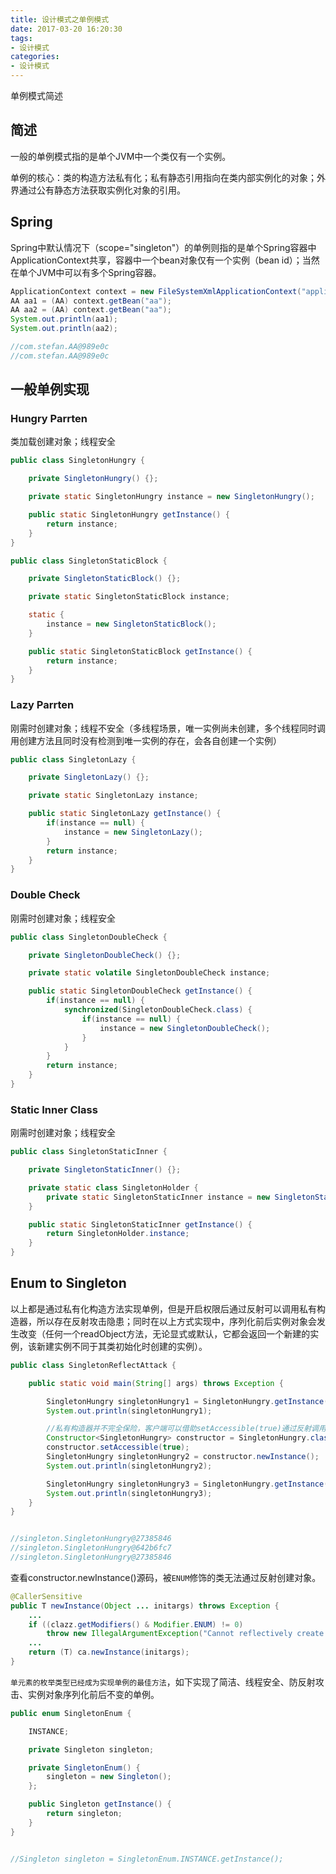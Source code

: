 ```yaml
---
title: 设计模式之单例模式
date: 2017-03-20 16:20:30
tags:
- 设计模式
categories: 
- 设计模式
---
```


单例模式简述

<!--more-->

## 简述 

一般的单例模式指的是单个JVM中一个类仅有一个实例。

单例的核心：类的构造方法私有化；私有静态引用指向在类内部实例化的对象；外界通过公有静态方法获取实例化对象的引用。

## Spring

Spring中默认情况下（scope="singleton"）的单例则指的是单个Spring容器中ApplicationContext共享，容器中一个bean对象仅有一个实例（bean id）；当然在单个JVM中可以有多个Spring容器。

```java
ApplicationContext context = new FileSystemXmlApplicationContext("applicationContext.xml");
AA aa1 = (AA) context.getBean("aa");
AA aa2 = (AA) context.getBean("aa");
System.out.println(aa1);
System.out.println(aa2);

//com.stefan.AA@989e0c
//com.stefan.AA@989e0c
```

## 一般单例实现

### Hungry Parrten

类加载创建对象；线程安全

```java
public class SingletonHungry {

    private SingletonHungry() {};

    private static SingletonHungry instance = new SingletonHungry();

    public static SingletonHungry getInstance() {
        return instance;
    }
}
```


```java
public class SingletonStaticBlock {

    private SingletonStaticBlock() {};

    private static SingletonStaticBlock instance;

    static {
        instance = new SingletonStaticBlock();
    }

    public static SingletonStaticBlock getInstance() {
        return instance;
    }
}
```

### Lazy Parrten

刚需时创建对象；线程不安全（多线程场景，唯一实例尚未创建，多个线程同时调用创建方法且同时没有检测到唯一实例的存在，会各自创建一个实例）

```java
public class SingletonLazy {

    private SingletonLazy() {};

    private static SingletonLazy instance;

    public static SingletonLazy getInstance() {
        if(instance == null) {
            instance = new SingletonLazy();
        }
        return instance;
    }
}
```

### Double Check

刚需时创建对象；线程安全

```java
public class SingletonDoubleCheck {

    private SingletonDoubleCheck() {};

    private static volatile SingletonDoubleCheck instance; 

    public static SingletonDoubleCheck getInstance() {
        if(instance == null) {
            synchronized(SingletonDoubleCheck.class) {
                if(instance == null) {
                    instance = new SingletonDoubleCheck();
                }
            }
        }
        return instance;
    }
}
```

### Static Inner Class

刚需时创建对象；线程安全

```java
public class SingletonStaticInner {

    private SingletonStaticInner() {};

    private static class SingletonHolder { 
        private static SingletonStaticInner instance = new SingletonStaticInner();
    }

    public static SingletonStaticInner getInstance() {
        return SingletonHolder.instance;
    }
}
```

## Enum to Singleton

以上都是通过私有化构造方法实现单例，但是开启权限后通过反射可以调用私有构造器，所以存在反射攻击隐患；同时在以上方式实现中，序列化前后实例对象会发生改变（任何一个readObject方法，无论显式或默认，它都会返回一个新建的实例，该新建实例不同于其类初始化时创建的实例）。

```java
public class SingletonReflectAttack {

    public static void main(String[] args) throws Exception {

        SingletonHungry singletonHungry1 = SingletonHungry.getInstance();
        System.out.println(singletonHungry1);

        //私有构造器并不完全保险，客户端可以借助setAccessible(true)通过反射调用私有构造器
        Constructor<SingletonHungry> constructor = SingletonHungry.class.getDeclaredConstructor();
        constructor.setAccessible(true);
        SingletonHungry singletonHungry2 = constructor.newInstance();
        System.out.println(singletonHungry2);

        SingletonHungry singletonHungry3 = SingletonHungry.getInstance();
        System.out.println(singletonHungry3);
    }
}


//singleton.SingletonHungry@27385846
//singleton.SingletonHungry@642b6fc7
//singleton.SingletonHungry@27385846
```

查看constructor.newInstance()源码，被``ENUM``修饰的类无法通过反射创建对象。

```java
@CallerSensitive
public T newInstance(Object ... initargs) throws Exception {
    ...
    if ((clazz.getModifiers() & Modifier.ENUM) != 0)
        throw new IllegalArgumentException("Cannot reflectively create enum objects");
    ...
    return (T) ca.newInstance(initargs);
}
```



``单元素的枚举类型已经成为实现单例的最佳方法``，如下实现了简洁、线程安全、防反射攻击、实例对象序列化前后不变的单例。


```java
public enum SingletonEnum {

    INSTANCE;

    private Singleton singleton;

    private SingletonEnum() {
        singleton = new Singleton();
    };

    public Singleton getInstance() { 
        return singleton;
    } 
}


//Singleton singleton = SingletonEnum.INSTANCE.getInstance();
```